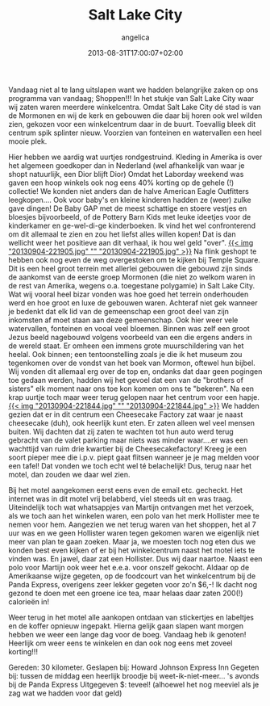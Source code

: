 ﻿---
title: Salt Lake City
author: angelica
type: post
date: 2013-08-31T17:00:07+02:00
url: /weblog/2013/08/31/salt-lake-city/
commentFolder: 2013-08-31-salt-lake-city
categories:
- Vakantie
tags:
- Amerika
- Honeymoon
- Salt Lake City
- westkust
resources:
- src: 20130904-221905.jpg
  title: 20130904-221905.jpg
- src: 20130904-221844.jpg
  title: 20130904-221844.jpg

---
Vandaag niet al te lang uitslapen want we hadden belangrijke zaken op ons programma van vandaag; Shoppen!!!
In het stukje van Salt Lake City waar wij zaten waren meerdere winkelcentra. Omdat Salt Lake City dé stad is van de Mormonen en wij de kerk en gebouwen die daar bij horen ook wel wilden zien, gekozen voor een winkelcentrum daar in de buurt. Toevallig bleek dit centrum spik splinter nieuw. Voorzien van fonteinen en watervallen een heel mooie plek.

Hier hebben we aardig wat uurtjes rondgestruind. Kleding in Amerika is over het algemeen goedkoper dan in Nederland (wel afhankelijk van waar je shopt natuurlijk, een Dior blijft Dior) Omdat het Laborday weekend was gaven een hoop winkels ook nog eens 40% korting op de gehele (!) collectie! We konden niet anders dan de halve American Eagle Outfitters leegkopen.... Ook voor baby's en kleine kinderen hadden ze (weer) zulke gave dingen! De Baby GAP met de meest schattige en stoere vestjes en bloesjes bijvoorbeeld, of de Pottery Barn Kids met leuke ideetjes voor de kinderkamer en ge-wel-di-ge kinderboeken. Ik vind het wel confronterend om dit allemaal te zien en zou het liefst alles willen kopen! Dat is dan wellicht weer het positieve aan dit verhaal, ik hou wel geld "over".
[{{< img "20130904-221905.jpg" ""  "20130904-221905.jpg" >}}](20130904-221905.jpg)
Na flink geshopt te hebben ook nog even de weg overgestoken om te kijken bij Temple Square. Dit is een heel groot terrein met allerlei gebouwen die gebouwd zijn sinds de aankomst van de eerste groep Mormonen (die niet zo welkom waren in de rest van Amerika, wegens o.a. toegestane polygamie) in Salt Lake City. Wat wij vooral heel bizar vonden was hoe goed het terrein onderhouden werd en hoe groot en luxe de gebouwen waren. Achteraf niet gek wanneer je bedenkt dat elk lid van de gemeenschap een groot deel van zijn inkomsten af moet staan aan deze gemeenschap. Ook hier weer vele watervallen, fonteinen en vooal veel bloemen. Binnen was zelf een groot Jezus beeld nagebouwd volgens voorbeeld van een die ergens anders in de wereld staat. Er omheen een immens grote muurschildering van het heelal. Ook binnen; een tentoonstelling zoals je die ik het museum zou tegenkomen over de vondst van het boek van Mormon, oftewel hun bijbel. Wij vonden dit allemaal erg over de top en, ondanks dat daar geen pogingen toe gedaan werden, hadden wij het gevoel dat een van de "brothers of sisters" elk moment naar ons toe kon komen om ons te "bekeren".  Na een krap uurtje toch maar weer terug gelopen naar het centrum voor een hapje.
[{{< img "20130904-221844.jpg" ""  "20130904-221844.jpg" >}}](20130904-221844.jpg)
We hadden gezien dat er in dit centrum een Cheesecake Factory zat waar je naast cheesecake (duh), ook heerlijk kunt eten. Er zaten alleen wel veel mensen buiten. Wij dachten dat zij zaten te wachten tot hun auto werd terug gebracht van de valet parking maar niets was minder waar....er was een wachttijd van ruim drie kwartier bij de Cheesecakefactory! Kreeg je een soort pieper mee die i.p.v. piept gaat flitsen wanneer je je mag melden voor een tafel! Dat vonden we toch echt wel té belachelijk! Dus, terug naar het motel, dan zouden we daar wel zien.

Bij het motel aangekomen eerst eens even de email etc. gecheckt. Het internet was in dit motel vrij belabberd, viel steeds uit en was traag. Uiteindelijk toch wat whatsappjes van Martijn ontvangen met het verzoek, als we toch aan het winkelen waren, een polo van het merk Hollister mee te nemen voor hem. Aangezien we net terug waren van het shoppen, het al 7 uur was en we geen Hollister waren tegen gekomen waren we eigenlijk niet meer van plan te gaan zoeken. Maar ja, we moesten toch nog eten dus we konden best even kijken of er bij het winkelcentrum naast het motel iets te vinden was. En jawel, daar zat een Hollister. Dus wij daar naartoe. Naast een polo voor Martijn ook weer het e.e.a. voor onszelf gekocht. Aldaar op de Amerikaanse wijze gegeten, op de foodcourt van het winkelcentrum bij de Panda Express, overigens zeer lekker gegeten voor zo'n $6,-! Ik dacht nog gezond te doen met een groene ice tea, maar helaas daar zaten 200(!) calorieën in!

Weer terug in het motel alle aankopen ontdaan van stickertjes en labeltjes en de koffer opnieuw ingepakt. Hierna gelijk gaan slapen want morgen hebben we weer een lange dag voor de boeg. Vandaag heb ik genoten! Heerlijk om weer eens te winkelen en dan ook nog eens met zoveel korting!!!

Gereden: 30 kilometer.
Geslapen bij: Howard Johnson Express Inn
Gegeten bij: tussen de middag een heerlijk broodje bij weet-ik-niet-meer... 's avonds bij de Panda Express
Uitgegeven $: teveel! (alhoewel het nog meeviel als je zag wat we hadden voor dat geld)
